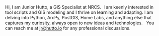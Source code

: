 Hi, I am Junior Hutto, a GIS Specialist at NRCS.  I am keenly interested in tool scripts and GIS modeling and I thrive on learning and adapting. I am delving into Python, ArcPy, PostGIS, Home Labs, and anything else that captures my curiosity, always open to new ideas and technologies.   You can reach me at jr@hutto.io for any professional discussions.  

<!---
JuniorHutto/JuniorHutto is a ✨ special ✨ repository because its `README.md` (this file) appears on your GitHub profile.
You can click the Preview link to take a look at your changes.
--->
